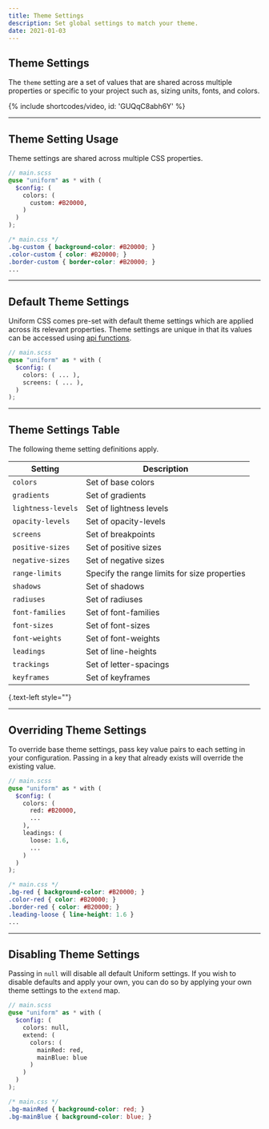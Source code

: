```yaml
---
title: Theme Settings
description: Set global settings to match your theme.
date: 2021-01-03
---
```



## Theme Settings

The `theme` setting are a set of values that are shared across multiple properties or specific to your project such as, sizing units, fonts, and colors.

{% include shortcodes/video, id: 'GUQqC8abh6Y' %}

---

## Theme Setting Usage

Theme settings are shared across multiple CSS properties.

```scss
// main.scss
@use "uniform" as * with (
  $config: (
    colors: (
      custom: #B20000,
    )
  )
);
```

```css
/* main.css */
.bg-custom { background-color: #B20000; }
.color-custom { color: #B20000; }
.border-custom { border-color: #B20000; }
...
```

---

## Default Theme Settings

Uniform CSS comes pre-set with default theme settings which are applied across its relevant properties. Theme settings are unique in that its values can be accessed using [api functions](/docs/api-functions).

```scss
// main.scss
@use "uniform" as * with (
  $config: (
    colors: ( ... ),
    screens: ( ... ),
  )
);
```

---

## Theme Settings Table

The following theme setting definitions apply.

| Setting | Description |
| - | - |
| `colors` | Set of base colors |
| `gradients` | Set of gradients |
| `lightness-levels` | Set of lightness levels |
| `opacity-levels` | Set of opacity-levels |
| `screens` | Set of breakpoints |
| `positive-sizes` | Set of positive sizes |
| `negative-sizes` | Set of negative sizes |
| `range-limits` | Specify the range limits for size properties |
| `shadows` | Set of shadows |
| `radiuses` | Set of radiuses |
| `font-families` | Set of font-families |
| `font-sizes` | Set of font-sizes |
| `font-weights` | Set of font-weights |
| `leadings` | Set of line-heights |
| `trackings` | Set of letter-spacings |
| `keyframes` | Set of keyframes |

{.text-left style=""}

---

## Overriding Theme Settings

To override base theme settings, pass key value pairs to each setting in your configuration. Passing in a key that already exists will override the existing value.

```scss
// main.scss
@use "uniform" as * with (
  $config: (
    colors: (
      red: #B20000,
      ...
    ),
    leadings: (
      loose: 1.6,
      ...
    )
  )
);
```

```css
/* main.css */
.bg-red { background-color: #B20000; }
.color-red { color: #B20000; }
.border-red { color: #B20000; }
.leading-loose { line-height: 1.6 }
...
```

---

## Disabling Theme Settings

Passing in `null` will disable all default Uniform settings. If you wish to disable defaults and apply your own, you can do so by applying your own theme settings to the `extend` map.

```scss
// main.scss
@use "uniform" as * with (
  $config: (
    colors: null,
    extend: (
      colors: (
        mainRed: red,
        mainBlue: blue
      )
    )
  )
);
```

```css
/* main.css */
.bg-mainRed { background-color: red; }
.bg-mainBlue { background-color: blue; }
```